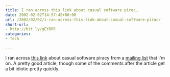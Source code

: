 ```yaml
---
title: I ran across this link about casual software pirac…
date: 2002-02-02T14:57:42+00:00
url: /2002/02/02/i-ran-across-this-link-about-casual-software-pirac/
short-url:
- http://bit.ly/gEYDRR
categories:
- Tech

---
```

I ran across [this link](http://www.ambrosiasw.com/webboard/Forum14/HTML/000052.html) about casual software piracy from a [mailing list](http://www.mnstf.org/natter.html) that I'm on. A pretty good article, though some of the comments after the article get a bit idiotic pretty quickly.